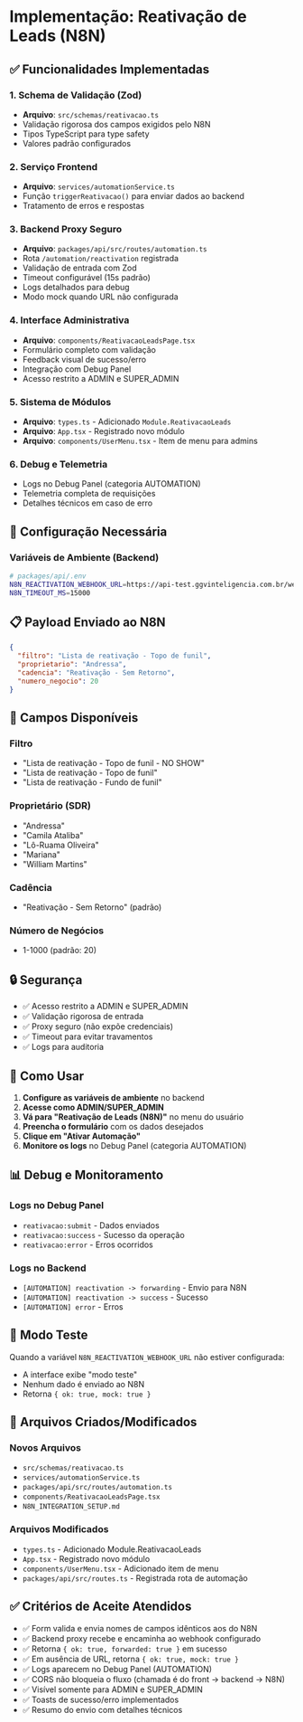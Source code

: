 # Implementação: Reativação de Leads (N8N)

## ✅ Funcionalidades Implementadas

### 1. Schema de Validação (Zod)
- **Arquivo**: `src/schemas/reativacao.ts`
- Validação rigorosa dos campos exigidos pelo N8N
- Tipos TypeScript para type safety
- Valores padrão configurados

### 2. Serviço Frontend
- **Arquivo**: `services/automationService.ts`
- Função `triggerReativacao()` para enviar dados ao backend
- Tratamento de erros e respostas

### 3. Backend Proxy Seguro
- **Arquivo**: `packages/api/src/routes/automation.ts`
- Rota `/automation/reactivation` registrada
- Validação de entrada com Zod
- Timeout configurável (15s padrão)
- Logs detalhados para debug
- Modo mock quando URL não configurada

### 4. Interface Administrativa
- **Arquivo**: `components/ReativacaoLeadsPage.tsx`
- Formulário completo com validação
- Feedback visual de sucesso/erro
- Integração com Debug Panel
- Acesso restrito a ADMIN e SUPER_ADMIN

### 5. Sistema de Módulos
- **Arquivo**: `types.ts` - Adicionado `Module.ReativacaoLeads`
- **Arquivo**: `App.tsx` - Registrado novo módulo
- **Arquivo**: `components/UserMenu.tsx` - Item de menu para admins

### 6. Debug e Telemetria
- Logs no Debug Panel (categoria AUTOMATION)
- Telemetria completa de requisições
- Detalhes técnicos em caso de erro

## 🔧 Configuração Necessária

### Variáveis de Ambiente (Backend)
```bash
# packages/api/.env
N8N_REACTIVATION_WEBHOOK_URL=https://api-test.ggvinteligencia.com.br/webhook/reativacao-leads
N8N_TIMEOUT_MS=15000
```

## 📋 Payload Enviado ao N8N

```json
{
  "filtro": "Lista de reativação - Topo de funil",
  "proprietario": "Andressa",
  "cadencia": "Reativação - Sem Retorno",
  "numero_negocio": 20
}
```

## 🎯 Campos Disponíveis

### Filtro
- "Lista de reativação - Topo de funil - NO SHOW"
- "Lista de reativação - Topo de funil"
- "Lista de reativação - Fundo de funil"

### Proprietário (SDR)
- "Andressa"
- "Camila Ataliba"
- "Lô-Ruama Oliveira"
- "Mariana"
- "William Martins"

### Cadência
- "Reativação - Sem Retorno" (padrão)

### Número de Negócios
- 1-1000 (padrão: 20)

## 🔒 Segurança

- ✅ Acesso restrito a ADMIN e SUPER_ADMIN
- ✅ Validação rigorosa de entrada
- ✅ Proxy seguro (não expõe credenciais)
- ✅ Timeout para evitar travamentos
- ✅ Logs para auditoria

## 🚀 Como Usar

1. **Configure as variáveis de ambiente** no backend
2. **Acesse como ADMIN/SUPER_ADMIN**
3. **Vá para "Reativação de Leads (N8N)"** no menu do usuário
4. **Preencha o formulário** com os dados desejados
5. **Clique em "Ativar Automação"**
6. **Monitore os logs** no Debug Panel (categoria AUTOMATION)

## 📊 Debug e Monitoramento

### Logs no Debug Panel
- `reativacao:submit` - Dados enviados
- `reativacao:success` - Sucesso da operação
- `reativacao:error` - Erros ocorridos

### Logs no Backend
- `[AUTOMATION] reactivation -> forwarding` - Envio para N8N
- `[AUTOMATION] reactivation -> success` - Sucesso
- `[AUTOMATION] error` - Erros

## 🧪 Modo Teste

Quando a variável `N8N_REACTIVATION_WEBHOOK_URL` não estiver configurada:
- A interface exibe "modo teste"
- Nenhum dado é enviado ao N8N
- Retorna `{ ok: true, mock: true }`

## 📁 Arquivos Criados/Modificados

### Novos Arquivos
- `src/schemas/reativacao.ts`
- `services/automationService.ts`
- `packages/api/src/routes/automation.ts`
- `components/ReativacaoLeadsPage.tsx`
- `N8N_INTEGRATION_SETUP.md`

### Arquivos Modificados
- `types.ts` - Adicionado Module.ReativacaoLeads
- `App.tsx` - Registrado novo módulo
- `components/UserMenu.tsx` - Adicionado item de menu
- `packages/api/src/routes.ts` - Registrada rota de automação

## ✅ Critérios de Aceite Atendidos

- ✅ Form valida e envia nomes de campos idênticos aos do N8N
- ✅ Backend proxy recebe e encaminha ao webhook configurado
- ✅ Retorna `{ ok: true, forwarded: true }` em sucesso
- ✅ Em ausência de URL, retorna `{ ok: true, mock: true }`
- ✅ Logs aparecem no Debug Panel (AUTOMATION)
- ✅ CORS não bloqueia o fluxo (chamada é do front → backend → N8N)
- ✅ Visível somente para ADMIN e SUPER_ADMIN
- ✅ Toasts de sucesso/erro implementados
- ✅ Resumo do envio com detalhes técnicos
